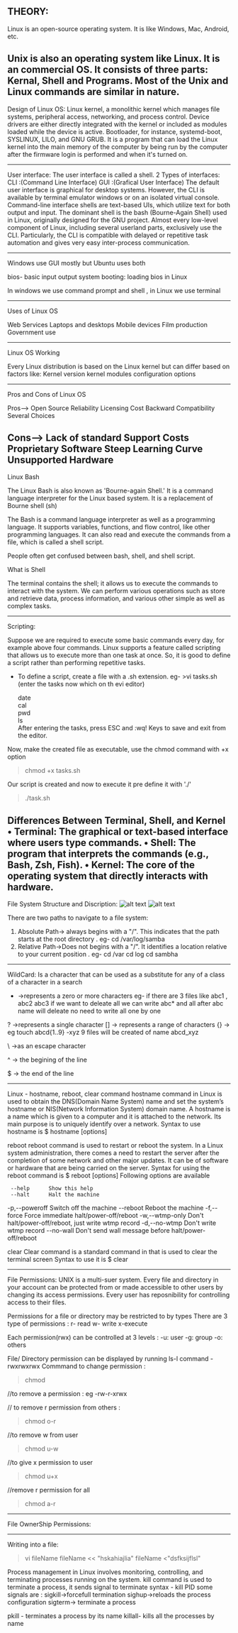 THEORY:
-------

Linux is an open-source operating system. It is like Windows, Mac, Android, etc.

Unix is also an operating system like Linux. It is an commercial OS. It consists of three parts: Kernal, Shell and Programs. Most of the Unix and Linux commands are similar in nature.
-----------------
Design of Linux OS:
Linux kernel, a monolithic kernel which manages file systems, peripheral access, networking, and process control. Device drivers are either directly integrated with the kernel or included as modules loaded while the device is active.
Bootloader, for instance, systemd-boot, SYSLINUX, LILO, and GNU GRUB. It is a program that can load the Linux kernel into the main memory of the computer by being run by the computer after the firmware login is performed and when it's turned on.

-----------------
User interface:
The user interface is called a shell.
2 Types of interfaces:
	CLI :(Command Line Interface) 
	GUI :(Grafical User Interface)
The default user interface is graphical for desktop systems. However, the CLI is available by terminal emulator windows or on an isolated virtual console.
Command-line interface shells are text-based UIs, which utilize text for both output and input. The dominant shell is the bash (Bourne-Again Shell) used in Linux, originally designed for the GNU project. Almost every low-level component of Linux, including several userland parts, exclusively use the CLI. Particularly, the CLI is compatible with delayed or repetitive task automation and gives very easy inter-process communication.

----------------------------------------

Windows use GUI mostly but Ubuntu uses both

bios- basic input output  system
booting: loading bios in Linux

In windows we use command prompt and shell , in Linux we use terminal

-------------------------
Uses of Linux OS

Web Services
Laptops and desktops
Mobile devices
Film production
Government use

--------------------
Linux OS Working

Every Linux distribution is based on the Linux kernel but can differ based on factors like:
Kernel version
kernel modules
configuration options

-----------------
Pros and Cons of Linux OS

Pros-->
Open Source 
Reliability
Licensing Cost
Backward Compatibility
Several Choices

Cons-->
Lack of standard
Support Costs
Proprietary Software
Steep Learning Curve
Unsupported Hardware
-----------------------------

Linux Bash

The Linux Bash is also known as 'Bourne-again Shell.' It is a command language interpreter for the Linux based system. It is a replacement of Bourne shell (sh)

The Bash is a command language interpreter as well as a programming language. It supports variables, functions, and flow control, like other programming languages. It can also read and execute the commands from a file, which is called a shell script.

People often get confused between bash, shell, and shell script.

What is Shell

The terminal contains the shell; it allows us to execute the commands to interact with the system. We can perform various operations such as store and retrieve data, process information, and various other simple as well as complex tasks.

------------------
Scripting:

Suppose we are required to execute some basic commands every day, for example above four commands. Linux supports a feature called scripting that allows us to execute more than one task at once. So, it is good to define a script rather than performing repetitive tasks.

* To define a script, create a file with a .sh extension.
	eg- >vi tasks.sh  
	 (enter the tasks now which on th evi editor)

	date  
	cal  
	pwd  	
	ls  
After entering the tasks, press ESC and :wq! Keys to save and exit from the editor.

Now, make the created file as executable, use the chmod command with +x option
>chmod +x tasks.sh 

Our script is created and now to execute it pre define it with './'
>./task.sh  

Differences Between Terminal, Shell, and Kernel
• Terminal: The graphical or text-based interface where users type commands.
• Shell: The program that interprets the commands (e.g., Bash, Zsh, Fish).
• Kernel: The core of the operating system that directly interacts with hardware.
---------------------------------
File System Structure and Discription:
![alt text](structure.png)
![alt text](discription.png)

There are two paths to navigate to a file system:
1) Absolute Path-> always begins with a "/". This indicates that the path starts at the root directory .
eg- cd /var/log/samba
2) Relative Path->Does not begins with a "/". It identifies a location relative to your current position .
eg- cd /var
	cd log
	cd sambha

--------------------------------------
WildCard:
Is a character that can be used as a substitute for any of a class of a character in a search
* ->represents a zero or more characters
	eg- if there are 3 files like abc1 , abc2 abc3 
	if we want to deleate all we can write abc* and all after abc name will deleate no need to write all one by one

? ->represents a single character 
[] -> represents a range of characters
{} ->
eg touch abcd{1..9} -xyz  9 files will be created of name abcd_xyz

\ ->as an escape character

^ -> the begining of the line

$ -> the end of the line 

-------------------------------
Linux - hostname, reboot, clear command
hostname command in Linux is used to obtain the DNS(Domain Name System) name and set the system’s hostname or NIS(Network Information System) domain name. A hostname is a name which is given to a computer and it is attached to the network. Its main purpose is to uniquely identify over a network.
Syntax to use hostname is
$ hostname [options] 


reboot 
reboot command is used to restart or reboot the system. In a Linux system administration, there comes a need to restart the server after the completion of some network and other major updates. It can be of software or hardware that are being carried on the server. 
Syntax for using the reboot command is 
$ reboot [options]
Following options are available

     --help      Show this help
     --halt      Halt the machine
  -p,--poweroff  Switch off the machine
     --reboot    Reboot the machine
  -f,--force     Force immediate halt/power-off/reboot
  -w,--wtmp-only Don't halt/power-off/reboot, just write wtmp record
  -d,--no-wtmp   Don't write wtmp record
     --no-wall   Don't send wall message before halt/power-off/reboot


clear
Clear command is a standard command in that is used to clear the terminal screen
Syntax to use it is
$ clear


---------------------------------

File Permissions:
UNIX is a multi-suer system. Every file and directory in your account can be protected from or made accessible to other users by changing its access permissions. Every user has reposnibility for controlling access to their files.

Permissions for a file or directory may be restricted to by types 
There are 3 type of permissions :
r- read 
w- write
x-execute

Each permission(rwx) can be controlled at 3 levels :
-u: user
-g: group
-o: others

File/ Directory permission can be displayed by running ls-l command
-rwxrwxrwx
Commmand to change permission :
>chmod


//to remove a permission :
eg -rw-r-xrwx 

// to remove r permission from others :
> chmod o-r

//to remove w from user 
>chmod u-w

//to give x permission to user 
>chmod u+x

//remove r permission for all
>chmod a-r
-----------------------------
File OwnerShip Permissions: 

-------------------------
Writing into a file:
> vi fileName
> fileName << "hskahiajlia"
>fileName <"dsfksijflsl"




Process management in Linux involves monitoring, controlling, and terminating processes running on the system.
kill command is used to terminate a process, it sends signal to terminate 
syntax - kill PID
some signals are :
sigkill->forcefull termination
sighup->reloads the process configuration
sigterm-> terminate a process


pkill - terminates a process by its name
killall- kills all the processes by name 


